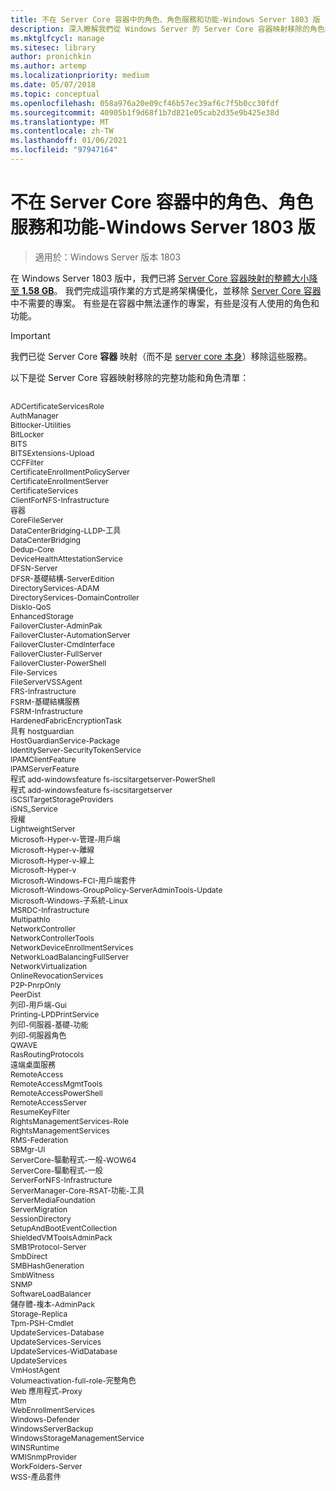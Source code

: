 ```yaml
---
title: 不在 Server Core 容器中的角色、角色服務和功能-Windows Server 1803 版
description: 深入瞭解我們從 Windows Server 的 Server Core 容器映射移除的角色和功能。
ms.mktglfcycl: manage
ms.sitesec: library
author: pronichkin
ms.author: artemp
ms.localizationpriority: medium
ms.date: 05/07/2018
ms.topic: conceptual
ms.openlocfilehash: 058a976a20e09cf46b57ec39af6c7f5b0cc30fdf
ms.sourcegitcommit: 40905b1f9d68f1b7d821e05cab2d35e9b425e38d
ms.translationtype: MT
ms.contentlocale: zh-TW
ms.lasthandoff: 01/06/2021
ms.locfileid: "97947164"
---
```

# <a name="roles-role-services-and-features-not-in-server-core-containers---windows-server-version-1803"></a>不在 Server Core 容器中的角色、角色服務和功能-Windows Server 1803 版

> 適用於：Windows Server 版本 1803

在 Windows Server 1803 版中，我們已將 [Server Core 容器映射的整體大小降至 **1.58 GB**](https://blogs.technet.microsoft.com/virtualization/2018/01/22/a-smaller-windows-server-core-container-with-better-application-compatibility/)。 我們完成這項作業的方式是將架構優化，並移除 [Server Core 容器](/virtualization/windowscontainers/about/)中不需要的專案。 有些是在容器中無法運作的專案，有些是沒有人使用的角色和功能。

> [!IMPORTANT]
> 我們已從 Server Core **容器** 映射（而不是 [server core 本身](server-core-roles-and-services.md)）移除這些服務。

以下是從 Server Core 容器映射移除的完整功能和角色清單：

<div style='font-size:9.0pt'>

<br>ADCertificateServicesRole
<br>AuthManager
<br>Bitlocker-Utilities
<br>BitLocker
<br>BITS
<br>BITSExtensions-Upload
<br>CCFFilter
<br>CertificateEnrollmentPolicyServer
<br>CertificateEnrollmentServer
<br>CertificateServices
<br>ClientForNFS-Infrastructure
<br>容器
<br>CoreFileServer
<br>DataCenterBridging-LLDP-工具
<br>DataCenterBridging
<br>Dedup-Core
<br>DeviceHealthAttestationService
<br>DFSN-Server
<br>DFSR-基礎結構-ServerEdition
<br>DirectoryServices-ADAM
<br>DirectoryServices-DomainController
<br>DiskIo-QoS
<br>EnhancedStorage
<br>FailoverCluster-AdminPak
<br>FailoverCluster-AutomationServer
<br>FailoverCluster-CmdInterface
<br>FailoverCluster-FullServer
<br>FailoverCluster-PowerShell
<br>File-Services
<br>FileServerVSSAgent
<br>FRS-Infrastructure
<br>FSRM-基礎結構服務
<br>FSRM-Infrastructure
<br>HardenedFabricEncryptionTask
<br>具有 hostguardian
<br>HostGuardianService-Package
<br>IdentityServer-SecurityTokenService
<br>IPAMClientFeature
<br>IPAMServerFeature
<br>程式 add-windowsfeature fs-iscsitargetserver-PowerShell
<br>程式 add-windowsfeature fs-iscsitargetserver
<br>iSCSITargetStorageProviders
<br>iSNS_Service
<br>授權
<br>LightweightServer
<br>Microsoft-Hyper-v-管理-用戶端
<br>Microsoft-Hyper-v-離線
<br>Microsoft-Hyper-v-線上
<br>Microsoft-Hyper-v
<br>Microsoft-Windows-FCI-用戶端套件
<br>Microsoft-Windows-GroupPolicy-ServerAdminTools-Update
<br>Microsoft-Windows-子系統-Linux
<br>MSRDC-Infrastructure
<br>MultipathIo
<br>NetworkController
<br>NetworkControllerTools
<br>NetworkDeviceEnrollmentServices
<br>NetworkLoadBalancingFullServer
<br>NetworkVirtualization
<br>OnlineRevocationServices
<br>P2P-PnrpOnly
<br>PeerDist
<br>列印-用戶端-Gui
<br>Printing-LPDPrintService
<br>列印-伺服器-基礎-功能
<br>列印-伺服器角色
<br>QWAVE
<br>RasRoutingProtocols
<br>遠端桌面服務
<br>RemoteAccess
<br>RemoteAccessMgmtTools
<br>RemoteAccessPowerShell
<br>RemoteAccessServer
<br>ResumeKeyFilter
<br>RightsManagementServices-Role
<br>RightsManagementServices
<br>RMS-Federation
<br>SBMgr-UI
<br>ServerCore-驅動程式-一般-WOW64
<br>ServerCore-驅動程式-一般
<br>ServerForNFS-Infrastructure
<br>ServerManager-Core-RSAT-功能-工具
<br>ServerMediaFoundation
<br>ServerMigration
<br>SessionDirectory
<br>SetupAndBootEventCollection
<br>ShieldedVMToolsAdminPack
<br>SMB1Protocol-Server
<br>SmbDirect
<br>SMBHashGeneration
<br>SmbWitness
<br>SNMP
<br>SoftwareLoadBalancer
<br>儲存體-複本-AdminPack
<br>Storage-Replica
<br>Tpm-PSH-Cmdlet
<br>UpdateServices-Database
<br>UpdateServices-Services
<br>UpdateServices-WidDatabase
<br>UpdateServices
<br>VmHostAgent
<br>Volumeactivation-full-role-完整角色
<br>Web 應用程式-Proxy
<br>Mtm
<br>WebEnrollmentServices
<br>Windows-Defender
<br>WindowsServerBackup
<br>WindowsStorageManagementService
<br>WINSRuntime
<br>WMISnmpProvider
<br>WorkFolders-Server
<br>WSS-產品套件

</div>